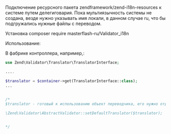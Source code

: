Подключение ресурсного пакета zendframework/zend-i18n-resources к системе путем делегиговария.
Пока мультиязычность системы не создана, везде нужно указывать имя локали, в данном случае ru, что бы подгружались нужные файлы с переводом.

Установка
composer require masterflash-ru/Validator_i18n

Использование:

В фабрике контроллера, например,:
```php
use Zend\Validator\Translator\TranslatorInterface;

....

$translator = $container->get(TranslatorInterface::class);
...


/*
$translator - готовый к использованию объект переводчика, его нужно отдать валидатору.

\Zend\Validator\AbstractValidator::setDefaultTranslator($translator);


*/